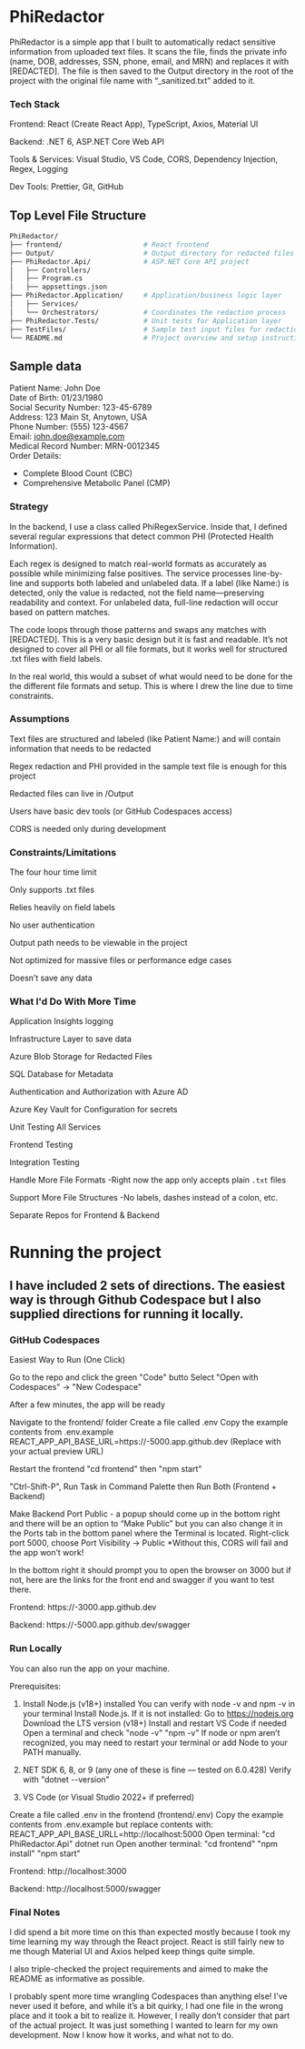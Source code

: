 # PhiRedactor

PhiRedactor is a simple app that I built to automatically redact sensitive information from uploaded text files. It scans the file, finds the private info (name, DOB, addresses, SSN, phone, email, and MRN) and replaces it with [REDACTED]. The file is then saved to the Output directory in the root of the project with the original file name with “\_sanitized.txt” added to it.

### Tech Stack

Frontend: React (Create React App), TypeScript, Axios, Material UI

Backend: .NET 6, ASP.NET Core Web API

Tools & Services: Visual Studio, VS Code, CORS, Dependency Injection, Regex, Logging

Dev Tools: Prettier, Git, GitHub

## Top Level File Structure

```bash
PhiRedactor/
├── frontend/                    # React frontend
├── Output/                      # Output directory for redacted files
├── PhiRedactor.Api/             # ASP.NET Core API project
│   ├── Controllers/
│   ├── Program.cs
│   ├── appsettings.json
├── PhiRedactor.Application/     # Application/business logic layer
│   ├── Services/
│   └── Orchestrators/           # Coordinates the redaction process
├── PhiRedactor.Tests/           # Unit tests for Application layer
├── TestFiles/                   # Sample test input files for redaction
└── README.md                    # Project overview and setup instructions
```

## Sample data

Patient Name: John Doe  
Date of Birth: 01/23/1980  
Social Security Number: 123-45-6789  
Address: 123 Main St, Anytown, USA  
Phone Number: (555) 123-4567  
Email: john.doe@example.com  
Medical Record Number: MRN-0012345  
Order Details:

- Complete Blood Count (CBC)
- Comprehensive Metabolic Panel (CMP)

### Strategy

In the backend, I use a class called PhiRegexService. Inside that, I defined several regular expressions that detect common PHI (Protected Health Information).

Each regex is designed to match real-world formats as accurately as possible while minimizing false positives. The service processes line-by-line and supports both labeled and unlabeled data. If a label (like Name:) is detected, only the value is redacted, not the field name—preserving readability and context. For unlabeled data, full-line redaction will occur based on pattern matches.

The code loops through those patterns and swaps any matches with [REDACTED]. This is a very basic design but it is fast and readable. It’s not designed to cover all PHI or all file formats, but it works well for structured .txt files with field labels.

In the real world, this would a subset of what would need to be done for the the different file formats and setup. This is where I drew the line due to time constraints.

### Assumptions

Text files are structured and labeled (like Patient Name:) and will contain information that needs to be redacted

Regex redaction and PHI provided in the sample text file is enough for this project

Redacted files can live in /Output

Users have basic dev tools (or GitHub Codespaces access)

CORS is needed only during development

### Constraints/Limitations

The four hour time limit

Only supports .txt files

Relies heavily on field labels

No user authentication

Output path needs to be viewable in the project

Not optimized for massive files or performance edge cases

Doesn’t save any data

### What I'd Do With More Time

Application Insights logging

Infrastructure Layer to save data

Azure Blob Storage for Redacted Files

SQL Database for Metadata

Authentication and Authorization with Azure AD

Azure Key Vault for Configuration for secrets

Unit Testing All Services

Frontend Testing

Integration Testing

Handle More File Formats
-Right now the app only accepts plain `.txt` files

Support More File Structures
-No labels, dashes instead of a colon, etc.

Separate Repos for Frontend & Backend

# Running the project

## I have included 2 sets of directions. The easiest way is through Github Codespace but I also supplied directions for running it locally.

### GitHub Codespaces

Easiest Way to Run (One Click)

Go to the repo and click the green "Code" butto
Select "Open with Codespaces" → "New Codespace"

After a few minutes, the app will be ready

Navigate to the frontend/ folder
Create a file called .env
Copy the example contents from .env.example
REACT_APP_API_BASE_URL=https://<your-codespace-name>-5000.app.github.dev
(Replace <your-codespace-name> with your actual preview URL)

Restart the frontend
"cd frontend" then
"npm start"

"Ctrl-Shift-P", Run Task in Command Palette then Run Both (Frontend + Backend)

Make Backend Port Public - a popup should come up in the bottom right and there will be an option to “Make Public” but you can also change it in the Ports tab in the bottom panel where the Terminal is located.
Right-click port 5000, choose Port Visibility -> Public
\*Without this, CORS will fail and the app won’t work!

In the bottom right it should prompt you to open the browser on 3000 but if not, here are the links for the front end and swagger if you want to test there.

Frontend: https://<your-codespace>-3000.app.github.dev

Backend: https://<your-codespace>-5000.app.github.dev/swagger

### Run Locally

You can also run the app on your machine.

Prerequisites:

1. Install Node.js (v18+) installed
   You can verify with node -v and npm -v in your terminal
   Install Node.js.
   If it is not installed:
   Go to https://nodejs.org
   Download the LTS version (v18+)
   Install and restart VS Code if needed
   Open a terminal and check
   "node -v"
   "npm -v"
   If node or npm aren’t recognized, you may need to restart your terminal or add Node to your PATH manually.

2. NET SDK 6, 8, or 9 (any one of these is fine — tested on 6.0.428)
   Verify with "dotnet --version"

3. VS Code (or Visual Studio 2022+ if preferred)

Create a file called .env in the frontend (frontend/.env)
Copy the example contents from .env.example but replace contents with:
REACT_APP_API_BASE_URLL=http://localhost:5000
Open terminal:
"cd PhiRedactor.Api"
dotnet run
Open another terminal:
"cd frontend"
"npm install"
"npm start"

Frontend: http://localhost:3000

Backend: http://localhost:5000/swagger

### Final Notes

I did spend a bit more time on this than expected mostly because I took my time learning my way through the React project. React is still fairly new to me though Material UI and Axios helped keep things quite simple.

I also triple-checked the project requirements and aimed to make the README as informative as possible.

I probably spent more time wrangling Codespaces than anything else! I've never used it before, and while it’s a bit quirky, I had one file in the wrong place and it took a bit to realize it. However, I really don’t consider that part of the actual project. It was just something I wanted to learn for my own development. Now I know how it works, and what not to do.
